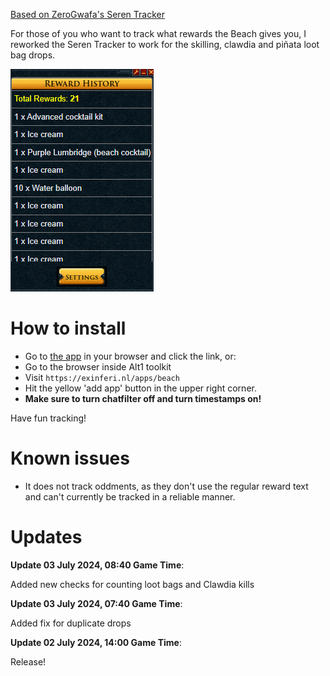 [Based on ZeroGwafa's Seren Tracker](https://github.com/ZeroGwafa/SerenTracker/tree/master)

For those of you who want to track what rewards the Beach gives you, I reworked the Seren Tracker to work for the skilling, clawdia and piñata loot bag drops.

![example](/assets/example.png)

# How to install

* Go to [the app](https://exinferi.nl/apps/beach) in your browser and click the link, or:
* Go to the browser inside Alt1 toolkit
* Visit `https://exinferi.nl/apps/beach`
* Hit the yellow 'add app' button in the upper right corner.
* **Make sure to turn chatfilter off and turn timestamps on!**

Have fun tracking!

# Known issues  

* It does not track oddments, as they don't use the regular reward text and can't currently be tracked in a reliable manner.

# Updates

**Update 03 July 2024, 08:40 Game Time**:

Added new checks for counting loot bags and Clawdia kills

**Update 03 July 2024, 07:40 Game Time**:

Added fix for duplicate drops

**Update 02 July 2024, 14:00 Game Time**:

Release! 